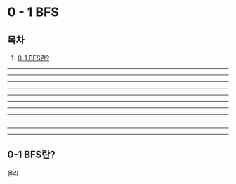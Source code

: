 # 0 - 1 BFS
## 목차
1. [0-1 BFS란?](#0-1-BFS란?)
---
---
---
------
---
---
---
------
---
---
---












## 0-1 BFS란?
몰라
